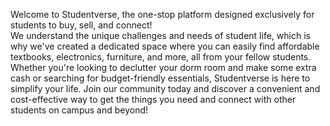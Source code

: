 Welcome to Studentverse, the one-stop platform designed exclusively for students to buy, sell, and connect!  
We understand the unique challenges and needs of student life, which is why we've created a dedicated space where you can easily find affordable textbooks, electronics, furniture, and 
more, all from your fellow students.  Whether you're looking to declutter your dorm room and make some extra cash or searching for budget-friendly essentials, Studentverse is here to 
simplify your life.  Join our community today and discover a convenient and cost-effective way to get the things you need and connect with other students on campus and beyond!
